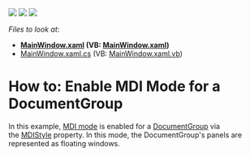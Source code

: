 <!-- default badges list -->
![](https://img.shields.io/endpoint?url=https://codecentral.devexpress.com/api/v1/VersionRange/128643552/11.2.5%2B)
[![](https://img.shields.io/badge/Open_in_DevExpress_Support_Center-FF7200?style=flat-square&logo=DevExpress&logoColor=white)](https://supportcenter.devexpress.com/ticket/details/E2190)
[![](https://img.shields.io/badge/📖_How_to_use_DevExpress_Examples-e9f6fc?style=flat-square)](https://docs.devexpress.com/GeneralInformation/403183)
<!-- default badges end -->
<!-- default file list -->
*Files to look at*:

* **[MainWindow.xaml](./CS/DocumentGroup_MDI_Ex/MainWindow.xaml) (VB: [MainWindow.xaml](./VB/DocumentGroup_MDI_Ex/MainWindow.xaml))**
* [MainWindow.xaml.cs](./CS/DocumentGroup_MDI_Ex/MainWindow.xaml.cs) (VB: [MainWindow.xaml.vb](./VB/DocumentGroup_MDI_Ex/MainWindow.xaml.vb))
<!-- default file list end -->
# How to: Enable MDI Mode for a DocumentGroup


<p>In this example, <a href="https://documentation.devexpress.com/#WPF/CustomDocument8129">MDI mode</a> is enabled for a <a href="https://documentation.devexpress.com/#WPF/CustomDocument6830">DocumentGroup</a> via the <a href="https://documentation.devexpress.com/#WPF/DevExpressXpfDockingDocumentGroup_MDIStyletopic">MDIStyle</a> property. In this mode, the DocumentGroup's panels are represented as floating windows.</p>

<br/>


